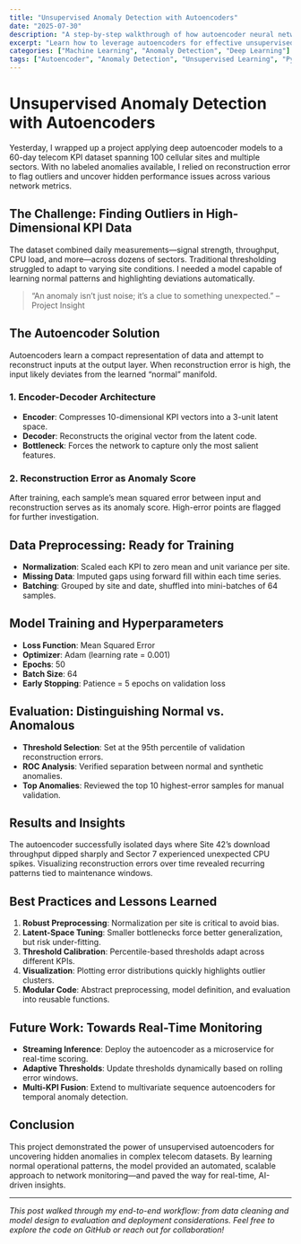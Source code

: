 ```yaml
---
title: "Unsupervised Anomaly Detection with Autoencoders"
date: "2025-07-30"
description: "A step-by-step walkthrough of how autoencoder neural networks can identify anomalies in telecom KPI datasets without labeled data."
excerpt: "Learn how to leverage autoencoders for effective unsupervised anomaly detection, from data preprocessing to model evaluation."
categories: ["Machine Learning", "Anomaly Detection", "Deep Learning"]
tags: ["Autoencoder", "Anomaly Detection", "Unsupervised Learning", "Python"]
---
```


# Unsupervised Anomaly Detection with Autoencoders

Yesterday, I wrapped up a project applying deep autoencoder models to a 60-day telecom KPI dataset spanning 100 cellular sites and multiple sectors. With no labeled anomalies available, I relied on reconstruction error to flag outliers and uncover hidden performance issues across various network metrics.

## The Challenge: Finding Outliers in High-Dimensional KPI Data

The dataset combined daily measurements—signal strength, throughput, CPU load, and more—across dozens of sectors. Traditional thresholding struggled to adapt to varying site conditions. I needed a model capable of learning normal patterns and highlighting deviations automatically.

> “An anomaly isn’t just noise; it’s a clue to something unexpected.” – Project Insight

## The Autoencoder Solution

Autoencoders learn a compact representation of data and attempt to reconstruct inputs at the output layer. When reconstruction error is high, the input likely deviates from the learned “normal” manifold.

### 1. Encoder-Decoder Architecture

- **Encoder**: Compresses 10-dimensional KPI vectors into a 3-unit latent space.
- **Decoder**: Reconstructs the original vector from the latent code.
- **Bottleneck**: Forces the network to capture only the most salient features.

### 2. Reconstruction Error as Anomaly Score

After training, each sample’s mean squared error between input and reconstruction serves as its anomaly score. High-error points are flagged for further investigation.

## Data Preprocessing: Ready for Training

- **Normalization**: Scaled each KPI to zero mean and unit variance per site.
- **Missing Data**: Imputed gaps using forward fill within each time series.
- **Batching**: Grouped by site and date, shuffled into mini-batches of 64 samples.

## Model Training and Hyperparameters

- **Loss Function**: Mean Squared Error
- **Optimizer**: Adam (learning rate = 0.001)
- **Epochs**: 50
- **Batch Size**: 64
- **Early Stopping**: Patience = 5 epochs on validation loss

## Evaluation: Distinguishing Normal vs. Anomalous

- **Threshold Selection**: Set at the 95th percentile of validation reconstruction errors.
- **ROC Analysis**: Verified separation between normal and synthetic anomalies.
- **Top Anomalies**: Reviewed the top 10 highest-error samples for manual validation.

## Results and Insights

The autoencoder successfully isolated days where Site 42’s download throughput dipped sharply and Sector 7 experienced unexpected CPU spikes. Visualizing reconstruction errors over time revealed recurring patterns tied to maintenance windows.

## Best Practices and Lessons Learned

1. **Robust Preprocessing**: Normalization per site is critical to avoid bias.
2. **Latent-Space Tuning**: Smaller bottlenecks force better generalization, but risk under-fitting.
3. **Threshold Calibration**: Percentile-based thresholds adapt across different KPIs.
4. **Visualization**: Plotting error distributions quickly highlights outlier clusters.
5. **Modular Code**: Abstract preprocessing, model definition, and evaluation into reusable functions.

## Future Work: Towards Real-Time Monitoring

- **Streaming Inference**: Deploy the autoencoder as a microservice for real-time scoring.
- **Adaptive Thresholds**: Update thresholds dynamically based on rolling error windows.
- **Multi-KPI Fusion**: Extend to multivariate sequence autoencoders for temporal anomaly detection.

## Conclusion

This project demonstrated the power of unsupervised autoencoders for uncovering hidden anomalies in complex telecom datasets. By learning normal operational patterns, the model provided an automated, scalable approach to network monitoring—and paved the way for real-time, AI-driven insights.

---

_This post walked through my end-to-end workflow: from data cleaning and model design to evaluation and deployment considerations. Feel free to explore the code on GitHub or reach out for collaboration!_
